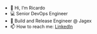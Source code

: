 - 👋 Hi, I’m Ricardo
- 💻 Senior DevOps Engineer
- 👑 Build and Release Engineer @ Jagex
- 📫 How to reach me: [LinkedIn](https://www.linkedin.com/in/ricardo-filipe-ferreira-nunes/)

<!---
ricardoffnunes/ricardoffnunes is a ✨ special ✨ repository because its `README.md` (this file) appears on your GitHub profile.
You can click the Preview link to take a look at your changes.
--->
